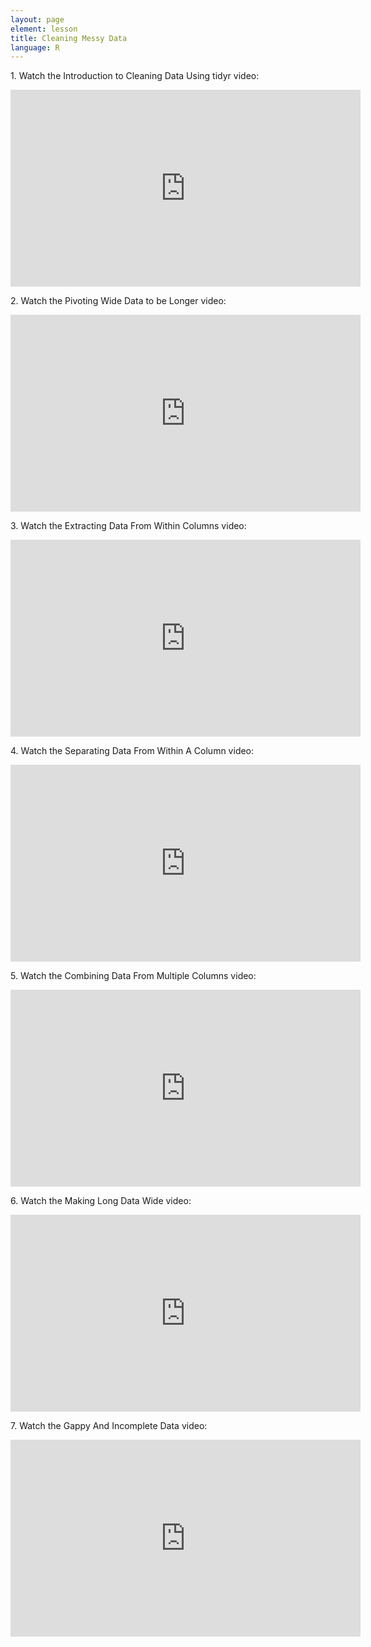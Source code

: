 ```yaml
---
layout: page
element: lesson
title: Cleaning Messy Data
language: R
---
```


1\. Watch the Introduction to Cleaning Data Using tidyr video:

<iframe title="Introduction to Cleaning Data Using tidyr video" width="560" height="315" src="https://www.youtube.com/embed/xoHvKQllxtc" frameborder="0" allow="accelerometer; autoplay; clipboard-write; encrypted-media; gyroscope; picture-in-picture" allowfullscreen></iframe>

2\. Watch the Pivoting Wide Data to be Longer video:

<iframe title="Pivoting Wide Data to be Longer video" width="560" height="315" src="https://www.youtube.com/embed/iUnn_5_Ss6Y" frameborder="0" allow="accelerometer; autoplay; clipboard-write; encrypted-media; gyroscope; picture-in-picture" allowfullscreen></iframe>

3\. Watch the Extracting Data From Within Columns video:

<iframe title="Extracting Data From Within Columns video" width="560" height="315" src="https://www.youtube.com/embed/1IgjLPy91-o" frameborder="0" allow="accelerometer; autoplay; clipboard-write; encrypted-media; gyroscope; picture-in-picture" allowfullscreen></iframe>

4\. Watch the Separating Data From Within A Column video:

<iframe title="Separating Data From Within A Column video" width="560" height="315" src="https://www.youtube.com/embed/Nh0NFYOPE4c" frameborder="0" allow="accelerometer; autoplay; clipboard-write; encrypted-media; gyroscope; picture-in-picture" allowfullscreen></iframe>

5\. Watch the Combining Data From Multiple Columns video:

<iframe title="Combining Data From Multiple Columns video" width="560" height="315" src="https://www.youtube.com/embed/93A39y_rFzw" frameborder="0" allow="accelerometer; autoplay; clipboard-write; encrypted-media; gyroscope; picture-in-picture" allowfullscreen></iframe>

6\. Watch the Making Long Data Wide video:

<iframe title="Making Long Data Wide video" width="560" height="315" src="https://www.youtube.com/embed/4i2dQ4HZUiA" frameborder="0" allow="accelerometer; autoplay; clipboard-write; encrypted-media; gyroscope; picture-in-picture" allowfullscreen></iframe>

7\. Watch the Gappy And Incomplete Data video:

<iframe title="Gappy And Incomplete Data video" width="560" height="315" src="https://www.youtube.com/embed/v5FQm9Gtshc" frameborder="0" allow="accelerometer; autoplay; clipboard-write; encrypted-media; gyroscope; picture-in-picture" allowfullscreen></iframe>
